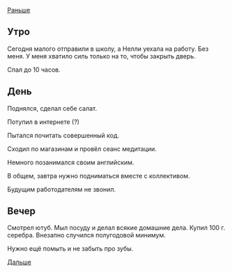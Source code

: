 [Раньше](2020.03.15.md)
## Утро
Сегодня малого отправили в школу, а Нелли уехала на работу.
Без меня. У меня хватило силь только на то, чтобы закрыть дверь.

Спал до 10 часов.
## День
Поднялся, сделал себе салат.

Потупил в интернете (?)

Пытался почитать совершенный код.

Сходил по магазинам и провёл сеанс медитации.

Немного позанимался своим английским.

В общем, завтра нужно подниматься вместе с коллективом.

Будущим работодателям не звонил.
## Вечер
Смотрел ютуб.
Мыл посуду и делал всякие домашние дела.
Купил 100 г. серебра. Внезапно случился полугодовой минимум.

Нужно ещё помыть и не забыть про зубы.

[Дальше](2020.03.17.md)